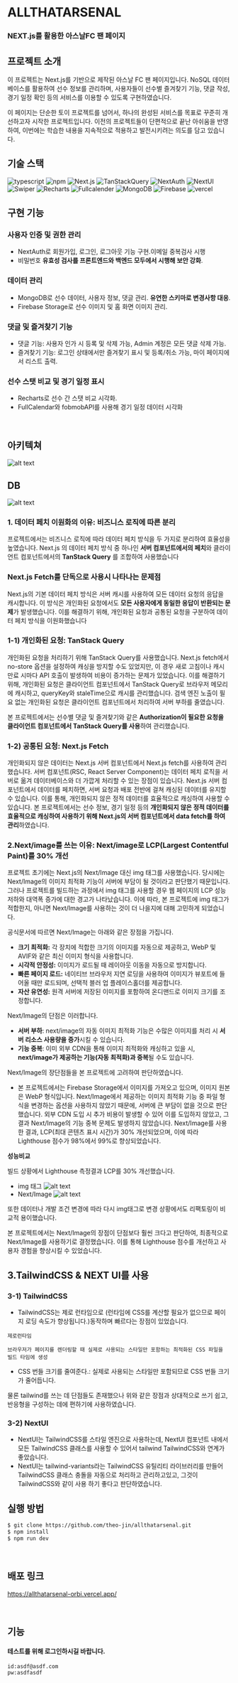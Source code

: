 # ALLTHATARSENAL

### NEXT.js를 활용한 아스날FC 팬 페이지

## 프로젝트 소개

이 프로젝트는 Next.js를 기반으로 제작된 아스날 FC 팬 페이지입니다. NoSQL 데이터베이스를 활용하여 선수 정보를 관리하며, 사용자들이 선수별 즐겨찾기 기능, 댓글 작성, 경기 일정 확인 등의 서비스를 이용할 수 있도록 구현하였습니다.

이 페이지는 단순한 토이 프로젝트를 넘어서, 하나의 완성된 서비스를 목표로 꾸준히 개선하고자 시작한 프로젝트입니다. 이전의 프로젝트들이 단편적으로 끝난 아쉬움을 반영하여, 이번에는 학습한 내용을 지속적으로 적용하고 발전시키려는 의도를 담고 있습니다.

## 기술 스택

<p>

<img src="https://img.shields.io/badge/typescript-3178C6?&logo=typescript&logoColor=white"  alt="typescript">

<img src="https://img.shields.io/badge/npm-CB3837?&logo=npm&logoColor=white" alt="npm">
<img src="https://img.shields.io/badge/Next.js-000000?&logo=Next.js&logoColor=white"  alt="Next.js">
<img src="https://img.shields.io/badge/TanStackQuery-FF4154?&logo=ReactQuery&logoColor=white" alt="TanStackQuery">
<img src="https://img.shields.io/badge/NextAuth-000000?&logo=Next.js&logoColor=white"alt="NextAuth">
<img src="https://img.shields.io/badge/NextUI-000000?&logo=NextUI&logoColor=white" alt="NextUI">
<img src="https://img.shields.io/badge/Swiper-6332F6?&logo=Swiper&logoColor=white" alt="Swiper">
<img src="https://img.shields.io/badge/Recharts-FF6384?&logo=Recharts&logoColor=white" alt="Recharts">
<img src= "https://img.shields.io/badge/Fullcalender-3178C6?&logoColor=white" alt="Fullcalender">

<img src="https://img.shields.io/badge/MongoDB-47A248?&logo=MongoDB&logoColor=white" alt="MongoDB">
<img src="https://img.shields.io/badge/Firebase-DD2C00?&logo=firebase&logoColor=white" alt="Firebase">
<img src="https://img.shields.io/badge/vercel-000000?&logo=vercel&logoColor=white" alt="vercel">

</p>

## 구현 기능

### 사용자 인증 및 권한 관리

- NextAuth로 회원가입, 로그인, 로그아웃 기능 구현.이메일 중복검사 시행
- 비밀번호 **유효성 검사를 프론트엔드와 백엔드 모두에서 시행해 보안 강화**.

### 데이터 관리

- MongoDB로 선수 데이터, 사용자 정보, 댓글 관리. **유연한 스키마로 변경사항 대응**.
- Firebase Storage로 선수 이미지 및 홈 화면 이미지 관리.

### 댓글 및 즐겨찾기 기능

- 댓글 기능: 사용자 인가 시 등록 및 삭제 가능, Admin 계정은 모든 댓글 삭제 가능.
- 즐겨찾기 기능: 로그인 상태에서만 즐겨찾기 표시 및 등록/취소 가능, 마이 페이지에서 리스트 출력.

### 선수 스탯 비교 및 경기 일정 표시

- Recharts로 선수 간 스탯 비교 시각화.
- FullCalendar와 fobmobAPI를 사용해 경기 일정 데이터 시각화

<br />

## 아키텍쳐

![alt text](image-1.png)

## DB

![alt text](image.png)

### 1. 데이터 페치 이원화의 이유: 비즈니스 로직에 따른 분리

프로젝트에서는 비즈니스 로직에 따라 데이터 페치 방식을 두 가지로 분리하여 효율성을 높였습니다. Next.js 의 데이터 페치 방식 중 하나인 **서버 컴포넌트에서의 페치**와 클라이언트 컴포넌트에서의 **TanStack Query** 를 조합하여 사용했습니다

### Next.js Fetch를 단독으로 사용시 나타나는 문제점

Next.js의 기본 데이터 페치 방식은 서버 캐시를 사용하여 모든 데이터 요청의 응답을 캐시합니다. 이 방식은 개인화된 요청에서도 **모든 사용자에게 동일한 응답이 반환되는 문제**가 발생했습니다. 이를 해결하기 위해, 개인화된 요청과 공통된 요청을 구분하여 데이터 페치 방식을 이원화했습니다

### **1-1) 개인화된 요청: TanStack Query**

개인화된 요청을 처리하기 위해 TanStack Query를 사용했습니다. Next.js fetch에서 no-store 옵션을 설정하여 캐싱을 방지할 수도 있었지만, 이 경우 새로 고침이나 캐시 만료 시마다 API 호출이 발생하여 비용이 증가하는 문제가 있었습니다. 이를 해결하기 위해, 개인화된 요청은 클라이언트 컴포넌트에서 TanStack Query로 브라우저 메모리에 캐시하고, queryKey와 staleTime으로 캐시를 관리했습니다. 검색 엔진 노출이 필요 없는 개인화된 요청은 클라이언트 컴포넌트에서 처리하여 서버 부하를 줄였습니다.

본 프로젝트에서는 선수별 댓글 및 즐겨찾기와 같은 **Authorization이 필요한 요청을 클라이언트 컴포넌트에서 TanStack Query를 사용**하여 관리했습니다.

### **1-2) 공통된 요청: Next.js Fetch**

개인화되지 않은 데이터는 Next.js 서버 컴포넌트에서 Next.js fetch를 사용하여 관리했습니다. 서버 컴포넌트(RSC, React Server Component)는 데이터 페치 로직을 서버로 옮겨 데이터베이스와 더 가깝게 처리할 수 있는 장점이 있습니다. Next.js 서버 컴포넌트에서 데이터를 페치하면, 서버 요청과 배포 전반에 걸쳐 캐싱된 데이터를 유지할 수 있습니다. 이를 통해, 개인화되지 않은 정적 데이터를 효율적으로 캐싱하여 사용할 수 있습니다.
본 프로젝트에서는 선수 정보, 경기 일정 등의 **개인화되지 않은 정적 데이터를 효율적으로 캐싱하여 사용하기 위해 Next.js의 서버 컴포넌트에서 data fetch를 하여 관리**하였습니다.

### 2.Next/image를 쓰는 이유: Next/image로 LCP(Largest Contentful Paint)를 30% 개선

프로젝트 초기에는 Next.js의 Next/Image 대신 img 태그를 사용했습니다. 당시에는 Next/Image의 이미지 최적화 기능이 서버에 부담이 될 것이라고 판단했기 때문입니다. 그러나 프로젝트를 빌드하는 과정에서 img 태그를 사용할 경우 웹 페이지의 LCP 성능 저하와 대역폭 증가에 대한 경고가 나타났습니다. 이에 따라, 본 프로젝트에 img 태그가 적합한지, 아니면 Next/Image를 사용하는 것이 더 나을지에 대해 고민하게 되었습니다.

공식문서에 따르면 Next/Image는 아래와 같은 장점을 가집니다.

- **크기 최적화:** 각 장치에 적합한 크기의 이미지를 자동으로 제공하고, WebP 및 AVIF와 같은 최신 이미지 형식을 사용합니다.
- **시각적 안정성:** 이미지가 로드될 때 레이아웃 이동을 자동으로 방지합니다.
- **빠른 페이지 로드:** 네이티브 브라우저 지연 로딩을 사용하여 이미지가 뷰포트에 들어올 때만 로드되며, 선택적 블러 업 플레이스홀더를 제공합니다.
- **자산 유연성:** 원격 서버에 저장된 이미지를 포함하여 온디맨드로 이미지 크기를 조정합니다.

Next/Image의 단점은 이러합니다.

- **서버 부하**: next/image의 자동 이미지 최적화 기능은 수많은 이미지를 처리 시 **서버 리소스 사용량을 증가**시킬 수 있습니다.
- **기능 중복**: 이미 외부 CDN을 통해 이미지 최적화와 캐싱하고 있을 시, **next/image가 제공하는 기능(자동 최적화)과 중복**될 수도 있습니다.

Next/Image의 장단점들을 본 프로젝트에 고려하여 판단하였습니다.

- 본 프로젝트에서는 Firebase Storage에서 이미지를 가져오고 있으며, 이미지 원본은 WebP 형식입니다. Next/Image에서 제공하는 이미지 최적화 기능 중 파일 형식을 변경하는 옵션을 사용하지 않았기 때문에, 서버에 큰 부담이 없을 것으로 판단했습니다. 외부 CDN 도입 시 추가 비용이 발생할 수 있어 이를 도입하지 않았고, 그 결과 Next/Image의 기능 중복 문제도 발생하지 않았습니다. Next/Image를 사용한 결과, LCP(최대 콘텐츠 표시 시간)가 30% 개선되었으며, 이에 따라 Lighthouse 점수가 98%에서 99%로 향상되었습니다.

**성능비교**

빌드 상황에서 Lighthouse 측정결과 LCP를 30% 개선했습니다.

- img 태그
![alt text](image-2.png)
- Next/Image 
![alt text](image-3.png)

또한 데이터나 개발 조건 변경에 따라 다시  img태그로 변경 상황에서도 리팩토링이 비교적 용이했습니다.

본 프로젝트에서는 Next/Image의 장점이 단점보다 훨씬 크다고 판단하여, 최종적으로 Next/Image를 사용하기로 결정했습니다. 이를 통해 Lighthouse 점수를 개선하고 사용자 경험을 향상시킬 수 있었습니다.
## 3.TailwindCSS & NEXT UI를 사용

### 3-1) TailwindCSS

- TailwindCSS는 제로 런타임으로 (런타임에 CSS를 계산할 필요가 없으므로 페이지 로딩 속도가 향상됩니다.)동작하며 빠르다는 장점이 있었습니다.

```
제로런타임

브라우저가 페이지를 렌더링할 때 실제로 사용되는 스타일만 포함하는 최적화된 CSS 파일을 빌드 타임에 생성
```

- CSS 번들 크기를 줄여준다.: 실제로 사용되는 스타일만 포함되므로 CSS 번들 크기가 줄어듭니다.

물론 tailwind를 쓰는 데 단점들도 존재했으나 위와 같은 장점과 상대적으로 쓰기 쉽고, 반응형을 구성하는 데에 편하기에 사용하였습니다.

### 3-2) NextUI

- NextUI는 TailwindCSS를 스타일 엔진으로 사용하는데, NextUI 컴포넌트 내에서 모든 TailwindCSS 클래스를 사용할 수 있어서 tailwind TailwindCSS와 연계가 좋았습니다.
- NextUI는 tailwind-variants라는 TailwindCSS 유틸리티 라이브러리를 만들어 TailwindCSS 클래스 충돌을 자동으로 처리하고 관리하고있고, 그것이 TailwindCSS와 같이 사용 하기 좋다고 판단하였습니다.

## 실행 방법

```sh
$ git clone https://github.com/theo-jin/allthatarsenal.git
$ npm install
$ npm run dev
```

<br />

## 배포 링크

https://allthatarsenal-orbi.vercel.app/

<br />

## 기능

#### 테스트를 위해 로그인하시길 바랍니다.

```
id:asdf@asdf.com
pw:asdfasdf
```
